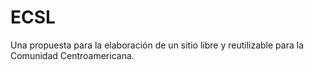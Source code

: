 # ECSL
Una propuesta para la elaboración de un sitio libre y reutilizable para la Comunidad Centroamericana.
